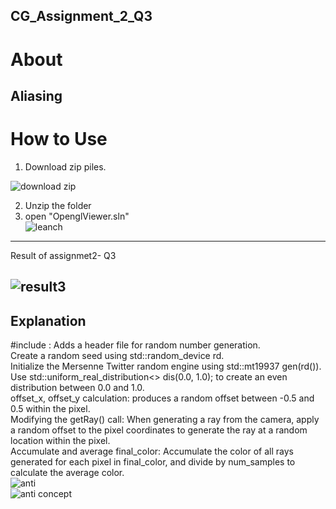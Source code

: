 ## CG_Assignment_2_Q3

About
===
Aliasing
---
How to Use
===
1. Download zip piles.  
   
![download zip](https://github.com/user-attachments/assets/3e76e9d2-5325-42a3-ba52-2bb3064c0a58)

2. Unzip the folder  
3. open "OpenglViewer.sln"  
![leanch](https://github.com/user-attachments/assets/1ed43ef3-d812-4b75-809d-fe1077eabf9b)
---
Result of assignmet2- Q3

![result3](https://github.com/user-attachments/assets/bdf3c278-0c6a-44d8-8cd0-9c0d1bcf5dbc)  
---
Explanation
---
#include <random>: Adds a header file for random number generation.  
Create a random seed using std::random_device rd.  
Initialize the Mersenne Twitter random engine using std::mt19937 gen(rd()).  
Use std::uniform_real_distribution<> dis(0.0, 1.0); to create an even distribution between 0.0 and 1.0.  
offset_x, offset_y calculation: produces a random offset between -0.5 and 0.5 within the pixel.  
Modifying the getRay() call: When generating a ray from the camera, apply a random offset to the pixel coordinates to generate the ray at a random location within the pixel.  
Accumulate and average final_color: Accumulate the color of all rays generated for each pixel in final_color, and divide by num_samples to calculate the average color.  
![anti](https://github.com/user-attachments/assets/e1b4d552-7bf0-4de2-b0e5-f3789e9f1def)  
![anti concept](https://github.com/user-attachments/assets/c2c92251-93cc-40c9-a8b4-f305c07c14c8)
